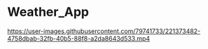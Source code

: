 # Weather_App


https://user-images.githubusercontent.com/79741733/221373482-4758dbab-32fb-40b5-88f8-a2da8643d533.mp4

